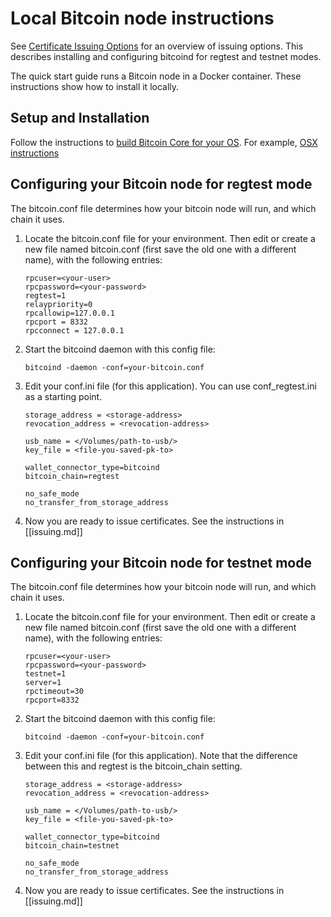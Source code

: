 # Local Bitcoin node instructions

See [Certificate Issuing Options](http://www.blockcerts.org/guide/options.html) for an overview of issuing options. This describes installing and configuring bitcoind for regtest and testnet modes.

The quick start guide runs a Bitcoin node in a Docker container. These instructions show how to install it locally.

## Setup and Installation

Follow the instructions to [build Bitcoin Core for your OS](https://github.com/bitcoin/bitcoin/tree/master/doc). For example, [OSX instructions](https://github.com/bitcoin/bitcoin/blob/master/doc/build-osx.md)

## Configuring your Bitcoin node for regtest mode

The bitcoin.conf file determines how your bitcoin node will run, and which chain it uses.

1. Locate the bitcoin.conf file for your environment. Then edit or create a new file named bitcoin.conf (first save the old one with a different name), with the following entries:
     ```
     rpcuser=<your-user>
     rpcpassword=<your-password>
     regtest=1
     relaypriority=0
     rpcallowip=127.0.0.1
     rpcport = 8332
     rpcconnect = 127.0.0.1
     ```

2. Start the bitcoind daemon with this config file:

    ```
    bitcoind -daemon -conf=your-bitcoin.conf
    ```

3. Edit your conf.ini file (for this application). You can use conf_regtest.ini as a starting point.

    ```
    storage_address = <storage-address>
    revocation_address = <revocation-address>
    
    usb_name = </Volumes/path-to-usb/>
    key_file = <file-you-saved-pk-to>
    
    wallet_connector_type=bitcoind
    bitcoin_chain=regtest
    
    no_safe_mode
    no_transfer_from_storage_address
    ```

4. Now you are ready to issue certificates. See the instructions in [[issuing.md]]

## Configuring your Bitcoin node for testnet mode

The bitcoin.conf file determines how your bitcoin node will run, and which chain it uses.

1. Locate the bitcoin.conf file for your environment. Then edit or create a new file named bitcoin.conf (first save the old one with a different name), with the following entries:

    ```
    rpcuser=<your-user>
    rpcpassword=<your-password>
    testnet=1
    server=1
    rpctimeout=30
    rpcport=8332
    ```

2. Start the bitcoind daemon with this config file:

    ```
    bitcoind -daemon -conf=your-bitcoin.conf
    ```

3. Edit your conf.ini file (for this application). Note that the difference between this and regtest is the bitcoin_chain setting.

    ```
    storage_address = <storage-address>
    revocation_address = <revocation-address>
    
    usb_name = </Volumes/path-to-usb/>
    key_file = <file-you-saved-pk-to>
    
    wallet_connector_type=bitcoind
    bitcoin_chain=testnet
    
    no_safe_mode
    no_transfer_from_storage_address
    ```
    
4. Now you are ready to issue certificates. See the instructions in [[issuing.md]]

